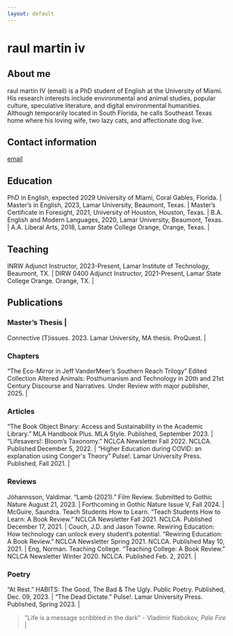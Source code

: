 ```yaml
---
layout: default
---
```


# raul martin iv #

## About me ##

raul martin IV (email) is a PhD student of English at the University of Miami. His research interests include environmental and animal studies, popular culture, speculative literature, and digital environmental humanities. Although temporarily located in South Florida, he calls Southeast Texas home where his loving wife, two lazy cats, and affectionate dog live.

## Contact information 

[email](rxm1934@miami.edu) 

## Education ##

PhD in English, expected 2029 University of Miami, Coral Gables, Florida. | 
Master’s in English, 2023, Lamar University, Beaumont, Texas.  |
Master’s Certificate in Foresight, 2021, University of Houston, Houston, Texas.  |
B.A. English and Modern Languages, 2020, Lamar University, Beaumont, Texas.  |
A.A. Liberal Arts, 2018, Lamar State College Orange, Orange, Texas. |

## Teaching ##

INRW Adjunct Instructor, 2023-Present, Lamar Institute of Technology, Beaumont, TX.   |
DIRW 0400 Adjunct Instructor, 2021-Present, Lamar State College Orange. Orange, TX.  |

## Publications ##
### Master’s Thesis  |
Connective (T)issues. 2023. Lamar University, MA thesis. ProQuest.  |
 
### Chapters ###
“The Eco-Mirror in Jeff VanderMeer’s Southern Reach Trilogy” Edited Collection Altered Animals: Posthumanism and Technology in 20th and 21st Century Discourse and Narratives. Under Review with major publisher, 2025.   |

### Articles ###
“The Book Object Binary: Access and Sustainability in the Academic Library.” MLA Handbook Plus. MLA Style. Published, September 2023.  |
“Lifesavers!: Bloom’s Taxonomy.” NCLCA Newsletter Fall 2022. NCLCA. Published December 5, 2022.  | 
“Higher Education during COVID: an explanation using Conger's Theory” Pulse!. Lamar University Press. Published, Fall 2021.   |

### Reviews ###
Jóhannsson, Valdimar. “Lamb (2021).” Film Review. Submitted to Gothic Nature August 21, 2023. | Forthcoming in Gothic Nature Issue V, Fall 2024.  |
McGuire, Saundra. Teach Students How to Learn. “Teach Students How to Learn: A Book Review.” NCLCA Newsletter Fall 2021. NCLCA. Published December 17, 2021.  |
Couch, J.D. and Jason Towne. Rewiring Education: How technology can unlock every student’s potential. “Rewiring Education: A Book Review.” NCLCA Newsletter Spring 2021. NCLCA. Published May 10, 2021.   |
Eng, Norman. Teaching College. “Teaching College: A Book Review.” NCLCA Newsletter Winter 2020. NCLCA. Published Feb. 2, 2021.  |

### Poetry ###
“At Rest.” HABITS: The Good, The Bad & The Ugly. Public Poetry. Published, Dec. 09, 2023.  |
“The Dead Dictate.” Pulse!. Lamar University Press. Published, Spring 2023.  |

> "Life is a message scribbled in the dark" - Vladimir Nabokov, _Pale Fire_  |


